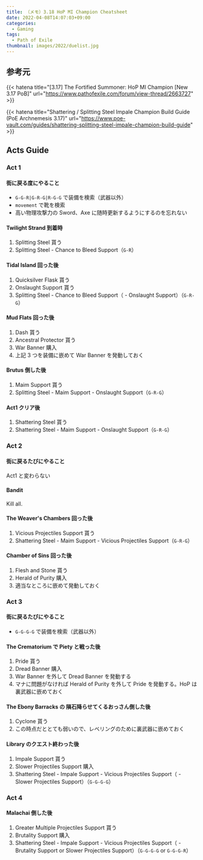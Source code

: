 ```yaml
---
title: （メモ）3.18 HoP MI Champion Cheatsheet
date: 2022-04-08T14:07:03+09:00
categories:
  - Gaming
tags:
  - Path of Exile
thumbnail: images/2022/duelist.jpg
---
```


## 参考元

{{< hatena title="[3.17] The Fortified Summoner: HoP MI Champion [New 3.17 PoB]" url="https://www.pathofexile.com/forum/view-thread/2663727" >}}

{{< hatena title="Shattering / Splitting Steel Impale Champion Build Guide (PoE Archnemesis 3.17)" url="https://www.poe-vault.com/guides/shattering-splitting-steel-impale-champion-build-guide" >}}

## Acts Guide

### Act 1

#### 街に戻る度にやること

- `G-G-R|G-R-G|R-G-G` で装備を検索（武器以外）
- `movement` で靴を検索
- 高い物理攻撃力の Sword、Axe に随時更新するようにするのを忘れない

#### Twilight Strand 到着時

1. Splitting Steel 貰う
2. Splitting Steel - Chance to Bleed Support（`G-R`）

#### Tidal Island 回った後

1. Quicksilver Flask 貰う
2. Onslaught Support 貰う
3. Splitting Steel - Chance to Bleed Support（ - Onslaught Support）（`G-R-G`）

#### Mud Flats 回った後

1. Dash 貰う
2. Ancestral Protector 貰う
3. War Banner 購入
4. 上記 3 つを装備に嵌めて War Banner を発動しておく

#### Brutus 倒した後

1. Maim Support 貰う
2. Splitting Steel - Maim Support - Onslaught Support（`G-R-G`）

#### Act1 クリア後

1. Shattering Steel 貰う
2. Shattering Steel - Maim Support - Onslaught Support（`G-R-G`）

### Act 2

#### 街に戻るたびにやること

Act1 と変わらない

#### Bandit

Kill all.

#### The Weaver's Chambers 回った後

1. Vicious Projectiles Support 貰う
2. Shattering Steel - Maim Support - Vicious Projectiles Support（`G-R-G`）

#### Chamber of Sins 回った後

1. Flesh and Stone 貰う
2. Herald of Purity 購入
3. 適当なところに嵌めて発動しておく

### Act 3

#### 街に戻るたびにやること

- `G-G-G-G` で装備を検索（武器以外）

#### The Crematorium で Piety と戦った後

1. Pride 貰う
2. Dread Banner 購入
3. War Banner を外して Dread Banner を発動する
4. マナに問題がなければ Herald of Purity を外して Pride を発動する。HoP は裏武器に嵌めておく

#### The Ebony Barracks の 隕石降らせてくるおっさん倒した後

1. Cyclone 貰う
2. この時点だととても弱いので、レベリングのために裏武器に嵌めておく

#### Library のクエスト終わった後

1. Impale Support 貰う
2. Slower Projectiles Support 購入
3. Shattering Steel - Impale Support - Vicious Projectiles Support（ - Slower Projectiles Support）（`G-G-G-G`）

### Act 4

#### Malachai 倒した後

1. Greater Multiple Projectiles Support 貰う
2. Brutality Support 購入
3. Shattering Steel - Impale Support - Vicious Projectiles Support（ - Brutality Support or Slower Projectiles Support）（`G-G-G-G` or `G-G-G-R`）

